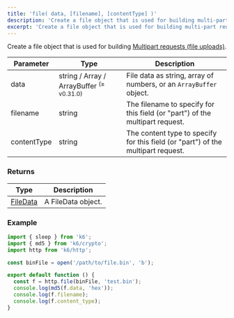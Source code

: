 ```yaml
---
title: 'file( data, [filename], [contentType] )'
description: 'Create a file object that is used for building multi-part requests.'
excerpt: 'Create a file object that is used for building multi-part requests.'
---
```


Create a file object that is used for building [Multipart requests (file uploads)](/examples/data-uploads#multipart-request-uploading-a-file).

| Parameter   | Type                         | Description                                                                      |
| ----------- | ---------------------------- | -------------------------------------------------------------------------------- |
| data        | string / Array / ArrayBuffer <sup>(≥ v0.31.0)</sup> | File data as string, array of numbers, or an `ArrayBuffer` object. |
| filename    | string                       | The filename to specify for this field (or "part") of the multipart request.     |
| contentType | string                       | The content type to specify for this field (or "part") of the multipart request. |

### Returns

| Type                                         | Description        |
| -------------------------------------------- | ------------------ |
| [FileData](/javascript-api/k6-http/filedata) | A FileData object. |

### Example

<CodeGroup labels={[]}>

```javascript
import { sleep } from 'k6';
import { md5 } from 'k6/crypto';
import http from 'k6/http';

const binFile = open('/path/to/file.bin', 'b');

export default function () {
  const f = http.file(binFile, 'test.bin');
  console.log(md5(f.data, 'hex'));
  console.log(f.filename);
  console.log(f.content_type);
}
```

</CodeGroup>
